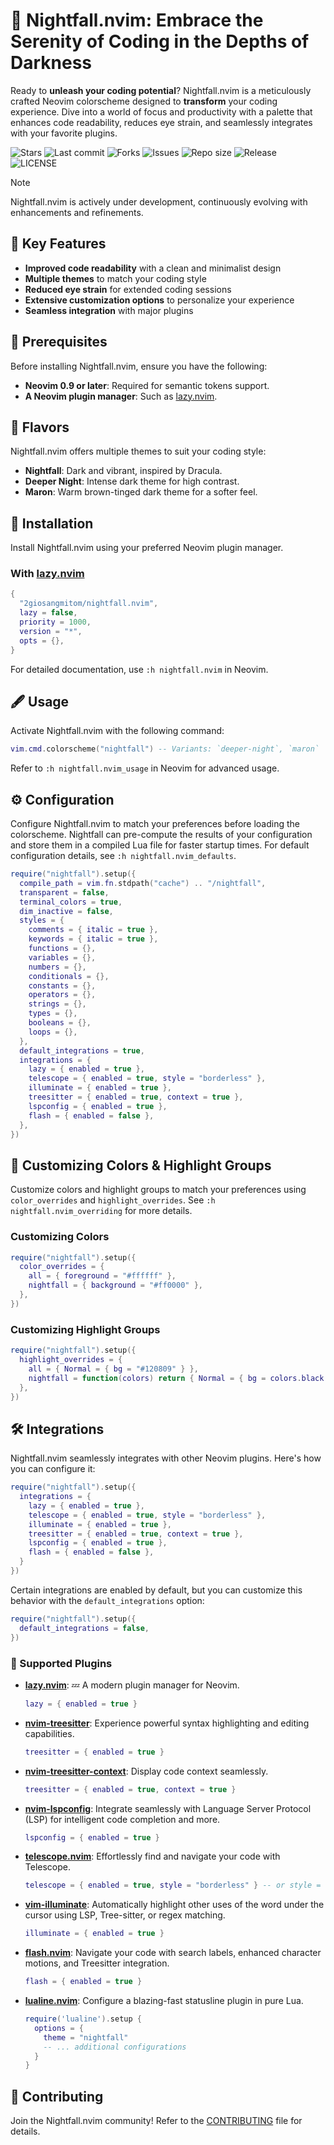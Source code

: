 # 🌌 Nightfall.nvim: Embrace the Serenity of Coding in the Depths of Darkness

Ready to **unleash your coding potential**? Nightfall.nvim is a meticulously crafted Neovim colorscheme designed to **transform** your coding experience. Dive into a world of focus and productivity with a palette that enhances code readability, reduces eye strain, and seamlessly integrates with your favorite plugins.

![Stars](https://img.shields.io/github/stars/2giosangmitom/nightfall.nvim?style=for-the-badge&logo=apachespark&color=C9CBFF&logoColor=D9E0EE&labelColor=302D41)
![Last commit](https://img.shields.io/github/last-commit/2giosangmitom/nightfall.nvim?style=for-the-badge&logo=github&color=7dc4e4&logoColor=D9E0EE&labelColor=302D41)
![Forks](https://img.shields.io/github/forks/2giosangmitom/nightfall.nvim?style=for-the-badge&logo=starship&color=8bd5ca&logoColor=D9E0EE&labelColor=302D41)
![Issues](https://img.shields.io/github/issues/2giosangmitom/nightfall.nvim?style=for-the-badge&logo=lightning&color=8bd5ca&logoColor=D9E0EE&labelColor=302D41)
![Repo size](https://img.shields.io/github/repo-size/2giosangmitom/nightfall.nvim?color=%23DDB6F2&label=SIZE&logo=codesandbox&style=for-the-badge&logoColor=D9E0EE&labelColor=302D41)
![Release](https://img.shields.io/github/v/release/2giosangmitom/nightfall.nvim?style=for-the-badge&logo=gitbook&color=8bd5ca&logoColor=D9E0EE&labelColor=302D41)
![LICENSE](https://img.shields.io/github/license/2giosangmitom/nightfall.nvim?style=for-the-badge&logo=alpinedotjs&color=ee999f&logoColor=D9E0EE&labelColor=302D41)

> [!NOTE]
> Nightfall.nvim is actively under development, continuously evolving with enhancements and refinements.

## 🌟 Key Features

- **Improved code readability** with a clean and minimalist design
- **Multiple themes** to match your coding style
- **Reduced eye strain** for extended coding sessions
- **Extensive customization options** to personalize your experience
- **Seamless integration** with major plugins

## 🦊 Prerequisites

Before installing Nightfall.nvim, ensure you have the following:

- **Neovim 0.9 or later**: Required for semantic tokens support.
- **A Neovim plugin manager**: Such as [lazy.nvim](https://github.com/folke/lazy.nvim).

## 🎨 Flavors

Nightfall.nvim offers multiple themes to suit your coding style:

- **Nightfall**: Dark and vibrant, inspired by Dracula.
- **Deeper Night**: Intense dark theme for high contrast.
- **Maron**: Warm brown-tinged dark theme for a softer feel.

## 🚀 Installation

Install Nightfall.nvim using your preferred Neovim plugin manager.

### With [lazy.nvim](https://github.com/folke/lazy.nvim)

```lua
{
  "2giosangmitom/nightfall.nvim",
  lazy = false,
  priority = 1000,
  version = "*",
  opts = {},
}
```

For detailed documentation, use `:h nightfall.nvim` in Neovim.

## 🖋️ Usage

Activate Nightfall.nvim with the following command:

```lua
vim.cmd.colorscheme("nightfall") -- Variants: `deeper-night`, `maron`
```

Refer to `:h nightfall.nvim_usage` in Neovim for advanced usage.

## ⚙️ Configuration

Configure Nightfall.nvim to match your preferences before loading the colorscheme. Nightfall can pre-compute the results of your configuration and store them in a compiled Lua file for faster startup times. For default configuration details, see `:h nightfall.nvim_defaults`.

```lua
require("nightfall").setup({
  compile_path = vim.fn.stdpath("cache") .. "/nightfall",
  transparent = false,
  terminal_colors = true,
  dim_inactive = false,
  styles = {
    comments = { italic = true },
    keywords = { italic = true },
    functions = {},
    variables = {},
    numbers = {},
    conditionals = {},
    constants = {},
    operators = {},
    strings = {},
    types = {},
    booleans = {},
    loops = {},
  },
  default_integrations = true,
  integrations = {
    lazy = { enabled = true },
    telescope = { enabled = true, style = "borderless" },
    illuminate = { enabled = true },
    treesitter = { enabled = true, context = true },
    lspconfig = { enabled = true },
    flash = { enabled = false },
  },
})
```

## 🎨 Customizing Colors & Highlight Groups

Customize colors and highlight groups to match your preferences using `color_overrides` and `highlight_overrides`. See `:h nightfall.nvim_overriding` for more details.

### Customizing Colors

```lua
require("nightfall").setup({
  color_overrides = {
    all = { foreground = "#ffffff" },
    nightfall = { background = "#ff0000" },
  },
})
```

### Customizing Highlight Groups

```lua
require("nightfall").setup({
  highlight_overrides = {
    all = { Normal = { bg = "#120809" } },
    nightfall = function(colors) return { Normal = { bg = colors.black } } end,
  },
})
```

## 🛠️ Integrations

Nightfall.nvim seamlessly integrates with other Neovim plugins. Here's how you can configure it:

```lua
require("nightfall").setup({
  integrations = {
    lazy = { enabled = true },
    telescope = { enabled = true, style = "borderless" },
    illuminate = { enabled = true },
    treesitter = { enabled = true, context = true },
    lspconfig = { enabled = true },
    flash = { enabled = false },
  }
})
```

Certain integrations are enabled by default, but you can customize this behavior with the `default_integrations` option:

```lua
require("nightfall").setup({
  default_integrations = false,
})
```

### 🪼 Supported Plugins

- **[lazy.nvim](https://github.com/folke/lazy.nvim)**: 💤 A modern plugin manager for Neovim.

  ```lua
  lazy = { enabled = true }
  ```

- **[nvim-treesitter](https://github.com/nvim-treesitter/nvim-treesitter)**: Experience powerful syntax highlighting and editing capabilities.

  ```lua
  treesitter = { enabled = true }
  ```

- **[nvim-treesitter-context](https://github.com/nvim-treesitter/nvim-treesitter-context)**: Display code context seamlessly.

  ```lua
  treesitter = { enabled = true, context = true }
  ```

- **[nvim-lspconfig](https://github.com/neovim/nvim-lspconfig)**: Integrate seamlessly with Language Server Protocol (LSP) for intelligent code completion and more.

  ```lua
  lspconfig = { enabled = true }
  ```

- **[telescope.nvim](https://github.com/nvim-telescope/telescope.nvim)**: Effortlessly find and navigate your code with Telescope.

  ```lua
  telescope = { enabled = true, style = "borderless" } -- or style = "bordered"
  ```

- **[vim-illuminate](https://github.com/RRethy/vim-illuminate)**: Automatically highlight other uses of the word under the cursor using LSP, Tree-sitter, or regex matching.

  ```lua
  illuminate = { enabled = true }
  ```

- **[flash.nvim](https://github.com/folke/flash.nvim)**: Navigate your code with search labels, enhanced character motions, and Treesitter integration.

  ```lua
  flash = { enabled = true }
  ```

- **[lualine.nvim](https://github.com/nvim-lualine/lualine.nvim)**: Configure a blazing-fast statusline plugin in pure Lua.
  ```lua
  require('lualine').setup {
    options = {
      theme = "nightfall"
      -- ... additional configurations
    }
  }
  ```

## 🤝 Contributing

Join the Nightfall.nvim community! Refer to the [CONTRIBUTING](./CONTRIBUTING.md) file for details.

